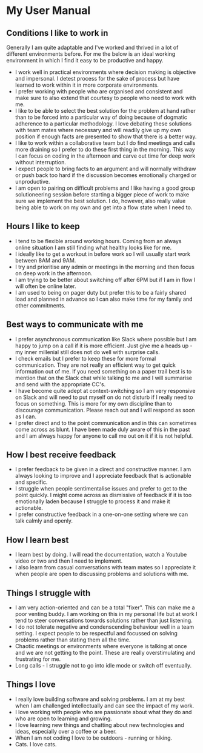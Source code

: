 # My User Manual
## Conditions I like to work in
Generally I am quite adaptable and I've worked and thrived in a lot of different environments before. For me the below is an ideal working environment in which I find it easy to be productive and happy.

- I work well in practical environments where decision making is objective and impersonal. I detest process for the sake of process but have learned to work within it in more corporate environments. 
- I prefer working with people who are organised and consistent and make sure to also extend that courtesy to people who need to work with me.
- I like to be able to select the best solution for the problem at hand rather than to be forced into a particular way of doing because of dogmatic adherence to a particular methodology. I love debating these solutions with team mates where necessary and will readily give up my own position if enough facts are presented to show that there is a better way.
- I like to work within a collaborative team but I do find meetings and calls more draining so I prefer to do these first thing in the morning. This way I can focus on coding in the afternoon and carve out time for deep work without interruption.
- I expect people to bring facts to an argument and will normally withdraw or push back too hard if the discussion becomes emotionally charged or unproductive.
- I am open to pairing on difficult problems and I like having a good group solutioneering session before starting a bigger piece of work to make sure we implement the best solution. I do, however, also really value being able to work on my own and get into a flow state when I need to.

## Hours I like to keep
- I tend to be flexible around working hours. Coming from an always online situation I am still finding what healthy looks like for me.
- I ideally like to get a workout in before work so I will usually start work between 8AM and 9AM.
- I try and prioritise any admin or meetings in the morning and then focus on deep work in the afternoon.
- I am trying to be better about switching off after 6PM but if I am in flow I will often be online later.
- I am used to being on pager duty but prefer this to be a fairly shared load and planned in advance so I can also make time for my family and other commitments.

## Best ways to communicate with me
- I prefer asynchronous communication like Slack where possible but I am happy to jump on a call if it is more efficient. Just give me a heads up - my inner millenial still does not do well with surprise calls.
- I check emails but I prefer to keep these for more formal communication. They are not really an efficient way to get quick information out of me. If you need something on a paper trail best is to mention that on the Slack chat while talking to me and I will summarise and send with the appropriate CC's.
- I have become quite adept at context-switching so I am very responsive on Slack and will need to put myself on do not disturb if I really need to focus on something. This is more for my own discipline than to discourage communication. Please reach out and I will respond as soon as I can.
- I prefer direct and to the point communication and in this can sometimes come across as blunt. I have been made duly aware of this in the past and I am always happy for anyone to call me out on it if it is not helpful.

## How I best receive feedback
- I prefer feedback to be given in a direct and constructive manner. I am always looking to improve and I appreciate feedback that is actionable and specific.
- I struggle when people sentimentalise issues and prefer to get to the point quickly. I might come across as dismissive of feedback if it is too emotionally laden because I struggle to process it and make it actionable.
- I prefer constructive feedback in a one-on-one setting where we can talk calmly and openly.

## How I learn best
- I learn best by doing. I will read the documentation, watch a Youtube video or two and then I need to implement.
- I also learn from casual conversations with team mates so I appreciate it when people are open to discussing problems and solutions with me.

## Things I struggle with
- I am very action-oriented and can be a total "fixer". This can make me a poor venting buddy. I am working on this in my personal life but at work I tend to steer conversations towards solutions rather than just listening.
- I do not tolerate negative and condenscending behaviour well in a team setting. I expect people to be respectful and focussed on solving problems rather than stating them all the time.
- Chaotic meetings or environments where everyone is talking at once and we are not getting to the point. These are really overstimulating and frustrating for me.
- Long calls - I struggle not to go into idle mode or switch off eventually.


## Things I love
- I really love building software and solving problems. I am at my best when I am challenged intellectually and can see the impact of my work.
- I love working with people who are passionate about what they do and who are open to learning and growing.
- I love learning new things and chatting about new technologies and ideas, especially over a coffee or a beer.
- When I am not coding I love to be outdoors - running or hiking.
- Cats. I love cats.

